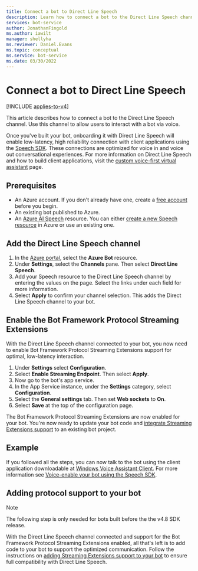 ```yaml
---
title: Connect a bot to Direct Line Speech
description: Learn how to connect a bot to the Direct Line Speech channel for user's voice interaction with high reliability and low-latency.
services: bot-service
author: JonathanFingold
ms.author: iawilt
manager: shellyha
ms.reviewer: Daniel.Evans
ms.topic: conceptual
ms.service: bot-service
ms.date: 03/30/2022
---
```


# Connect a bot to Direct Line Speech

[!INCLUDE [applies-to-v4](includes/applies-to-v4-current.md)]

This article describes how to connect a bot to the Direct Line Speech channel. Use this channel to allow users to interact with a bot via voice.

Once you've built your bot, onboarding it with Direct Line Speech will enable low-latency, high reliability connection with client applications using the [Speech SDK](/azure/ai-services/speech-service/). These connections are optimized for voice in and voice out conversational experiences. For more information on Direct Line Speech and how to build client applications, visit the [custom voice-first virtual assistant](/azure/ai-services/Speech-Service/voice-assistants) page.

## Prerequisites

- An Azure account. If you don't already have one, create a [free account](https://azure.microsoft.com/free/?WT.mc_id=A261C142F) before you begin.
- An existing bot published to Azure.
- An [Azure AI Speech](/azure/ai-services/speech-service/index.yml) resource. You can either [create a new Speech resource](https://ms.portal.azure.com/#create/Microsoft.CognitiveServicesSpeechServices) in Azure or use an existing one.

## Add the Direct Line Speech channel

1. In the [Azure portal](https://portal.azure.com), select the **Azure Bot** resource.
1. Under **Settings**, select the **Channels** pane. Then select **Direct Line Speech**.
1. Add your Speech resource to the Direct Line Speech channel by entering the values on the page. Select the links under each field for more information.
1. Select **Apply** to confirm your channel selection. This adds the Direct Line Speech channel to your bot.

## Enable the Bot Framework Protocol Streaming Extensions

With the Direct Line Speech channel connected to your bot, you now need to enable Bot Framework Protocol Streaming Extensions support for optimal, low-latency interaction.

1. Under **Settings** select **Configuration**.
1. Select **Enable Streaming Endpoint**. Then select **Apply**.
1. Now go to the bot's app service.
1. In the App Service instance, under the **Settings** category, select **Configuration**.
1. Select the **General settings** tab. Then set **Web sockets** to **On**.
1. Select **Save** at the top of the configuration page.

The Bot Framework Protocol Streaming Extensions are now enabled for your bot. You're now ready to update your bot code and [integrate Streaming Extensions support](directline-speech-bot.md) to an existing bot project.

## Example

If you followed all the steps, you can now talk to the bot using the client application downloadable at [Windows Voice Assistant Client](https://github.com/Azure-Samples/Cognitive-Services-Voice-Assistant/blob/master/clients/csharp-wpf/README.md#windows-voice-assistant-client). For more information see [Voice-enable your bot using the Speech SDK](/azure/ai-services/speech-service/tutorial-voice-enable-your-bot-speech-sdk).

## Adding protocol support to your bot

> [!NOTE]
> The following step is only needed for bots built before the the v4.8 SDK release.

With the Direct Line Speech channel connected and support for the Bot Framework Protocol Streaming Extensions enabled, all that's left is to add code to your bot to support the optimized communication. Follow the instructions on [adding Streaming Extensions support to your bot](directline-speech-bot.md) to ensure full compatibility with Direct Line Speech.
